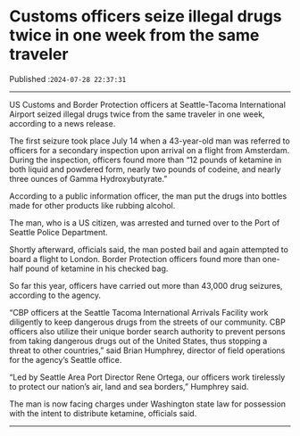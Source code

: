 # Customs officers seize illegal drugs twice in one week from the same traveler

Published :`2024-07-28 22:37:31`

---

US Customs and Border Protection officers at Seattle-Tacoma International Airport seized illegal drugs twice from the same traveler in one week, according to a news release.

The first seizure took place July 14 when a 43-year-old man was referred to officers for a secondary inspection upon arrival on a flight from Amsterdam. During the inspection, officers found more than “12 pounds of ketamine in both liquid and powdered form, nearly two pounds of codeine, and nearly three ounces of Gamma Hydroxybutyrate.”

According to a public information officer, the man put the drugs into bottles made for other products like rubbing alcohol.

The man, who is a US citizen, was arrested and turned over to the Port of Seattle Police Department.

Shortly afterward, officials said, the man posted bail and again attempted to board a flight to London. Border Protection officers found more than one-half pound of ketamine in his checked bag.

So far this year, officers have carried out more than 43,000 drug seizures, according to the agency.

“CBP officers at the Seattle Tacoma International Arrivals Facility work diligently to keep dangerous drugs from the streets of our community. CBP officers also utilize their unique border search authority to prevent persons from taking dangerous drugs out of the United States, thus stopping a threat to other countries,” said Brian Humphrey, director of field operations for the agency’s Seattle office.

“Led by Seattle Area Port Director Rene Ortega, our officers work tirelessly to protect our nation’s air, land and sea borders,” Humphrey said.

The man is now facing charges under Washington state law for possession with the intent to distribute ketamine, officials said.

---

